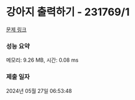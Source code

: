 # 강아지 출력하기 - 231769/1 

[문제 링크](https://level.goorm.io/exam/231769/%EA%B0%95%EC%95%84%EC%A7%80-%EC%B6%9C%EB%A0%A5%ED%95%98%EA%B8%B0/quiz/1) 

### 성능 요약

메모리: 9.26 MB, 시간: 0.08 ms

### 제출 일자

2024년 05월 27일 06:53:48

